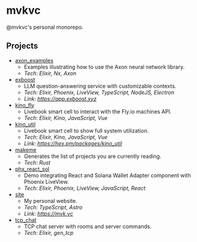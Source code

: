# mvkvc

@mvkvc's personal monorepo.

## Projects

<!-- MAKEME START -->
<!-- THIS SECTION IS AUTOGENERATED -->
- [axon_examples](./exercises/axon_examples/README.md)
    - Examples illustrating how to use the Axon neural network library.
    - *Tech: Elixir, Nx, Axon*
- [exboost](./apps/exboost/README.md)
    - LLM question-answering service with customizable contexts.
    - *Tech: Elixir, Phoenix, LiveView, TypeScript, NodeJS, Electron*
    - *Link: https://app.exboost.xyz*
- [kino_fly](./libs/kino_fly/README.md)
    - Livebook smart cell to interact with the Fly.io machines API.
    - *Tech: Elixir, Kino, JavaScript, Vue*
- [kino_util](./libs/kino_util/README.md)
    - Livebook smart cell to show full system utilization.
    - *Tech: Elixir, Kino, JavaScript, Vue*
    - *Link: https://hex.pm/packages/kino_util*
- [makeme](./utils/makeme/README.md)
    - Generates the list of projects you are currently reading.
    - *Tech: Rust*
- [phx_react_sol](./utils/phx_react_sol/README.md)
    - Demo integrating React and Solana Wallet Adapter component with Phoenix LiveView.
    - *Tech: Elixir, Phoenix, LiveView, JavaScript, React*
- [site](./apps/site/README.md)
    - My personal website.
    - *Tech: TypeScript, Astro*
    - *Link: https://mvk.vc*
- [tcp_chat](./apps/tcp_chat/README.md)
    - TCP chat server with rooms and server commands.
    - *Tech: Elixir, gen_tcp*
<!-- MAKEME END -->
